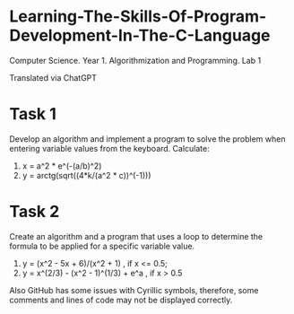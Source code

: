 # Learning-The-Skills-Of-Program-Development-In-The-C-Language
Computer Science. Year 1. Algorithmization and Programming. Lab 1

Translated via ChatGPT

# Task 1

Develop an algorithm and implement a program to solve the problem when entering variable values from the keyboard. Calculate:  
1. x = a^2 * e^(-(a/b)^2)
2. y = arctg(sqrt((4*k/(a^2 * c))^(-1)))

# Task 2

Create an algorithm and a program that uses a loop to determine the formula to be applied for a specific variable value.
1. y = (x^2 - 5x + 6)/(x^2 + 1) , if x <= 0.5;
2. y = x^(2/3) - (x^2 - 1)^(1/3) + e^a , if x > 0.5

Also GitHub has some issues with Cyrillic symbols, therefore, some comments and lines of code may not be displayed correctly.
